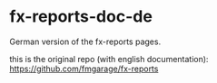 # fx-reports-doc-de
German version of the fx-reports pages.

this is the original repo (with english documentation): https://github.com/fmgarage/fx-reports
